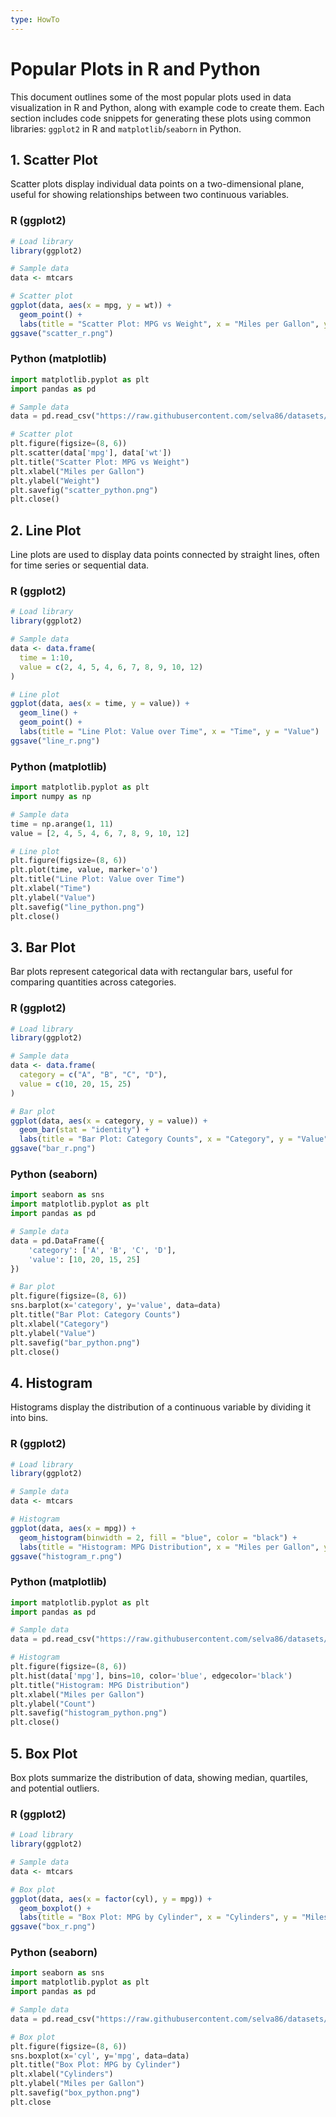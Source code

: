 ```yaml
---
type: HowTo
---
```


# Popular Plots in R and Python

This document outlines some of the most popular plots used in data visualization in R and Python, along with example code to create them. Each section includes code snippets for generating these plots using common libraries: `ggplot2` in R and `matplotlib`/`seaborn` in Python.

## 1. Scatter Plot

Scatter plots display individual data points on a two-dimensional plane, useful for showing relationships between two continuous variables.

### R (ggplot2)

```R
# Load library
library(ggplot2)

# Sample data
data <- mtcars

# Scatter plot
ggplot(data, aes(x = mpg, y = wt)) +
  geom_point() +
  labs(title = "Scatter Plot: MPG vs Weight", x = "Miles per Gallon", y = "Weight")
ggsave("scatter_r.png")
```

### Python (matplotlib)

```python
import matplotlib.pyplot as plt
import pandas as pd

# Sample data
data = pd.read_csv("https://raw.githubusercontent.com/selva86/datasets/master/mtcars.csv")

# Scatter plot
plt.figure(figsize=(8, 6))
plt.scatter(data['mpg'], data['wt'])
plt.title("Scatter Plot: MPG vs Weight")
plt.xlabel("Miles per Gallon")
plt.ylabel("Weight")
plt.savefig("scatter_python.png")
plt.close()
```

## 2. Line Plot

Line plots are used to display data points connected by straight lines, often for time series or sequential data.

### R (ggplot2)

```R
# Load library
library(ggplot2)

# Sample data
data <- data.frame(
  time = 1:10,
  value = c(2, 4, 5, 4, 6, 7, 8, 9, 10, 12)
)

# Line plot
ggplot(data, aes(x = time, y = value)) +
  geom_line() +
  geom_point() +
  labs(title = "Line Plot: Value over Time", x = "Time", y = "Value")
ggsave("line_r.png")
```

### Python (matplotlib)

```python
import matplotlib.pyplot as plt
import numpy as np

# Sample data
time = np.arange(1, 11)
value = [2, 4, 5, 4, 6, 7, 8, 9, 10, 12]

# Line plot
plt.figure(figsize=(8, 6))
plt.plot(time, value, marker='o')
plt.title("Line Plot: Value over Time")
plt.xlabel("Time")
plt.ylabel("Value")
plt.savefig("line_python.png")
plt.close()
```

## 3. Bar Plot

Bar plots represent categorical data with rectangular bars, useful for comparing quantities across categories.

### R (ggplot2)

```R
# Load library
library(ggplot2)

# Sample data
data <- data.frame(
  category = c("A", "B", "C", "D"),
  value = c(10, 20, 15, 25)
)

# Bar plot
ggplot(data, aes(x = category, y = value)) +
  geom_bar(stat = "identity") +
  labs(title = "Bar Plot: Category Counts", x = "Category", y = "Value")
ggsave("bar_r.png")
```

### Python (seaborn)

```python
import seaborn as sns
import matplotlib.pyplot as plt
import pandas as pd

# Sample data
data = pd.DataFrame({
    'category': ['A', 'B', 'C', 'D'],
    'value': [10, 20, 15, 25]
})

# Bar plot
plt.figure(figsize=(8, 6))
sns.barplot(x='category', y='value', data=data)
plt.title("Bar Plot: Category Counts")
plt.xlabel("Category")
plt.ylabel("Value")
plt.savefig("bar_python.png")
plt.close()
```

## 4. Histogram

Histograms display the distribution of a continuous variable by dividing it into bins.

### R (ggplot2)

```R
# Load library
library(ggplot2)

# Sample data
data <- mtcars

# Histogram
ggplot(data, aes(x = mpg)) +
  geom_histogram(binwidth = 2, fill = "blue", color = "black") +
  labs(title = "Histogram: MPG Distribution", x = "Miles per Gallon", y = "Count")
ggsave("histogram_r.png")
```

### Python (matplotlib)

```python
import matplotlib.pyplot as plt
import pandas as pd

# Sample data
data = pd.read_csv("https://raw.githubusercontent.com/selva86/datasets/master/mtcars.csv")

# Histogram
plt.figure(figsize=(8, 6))
plt.hist(data['mpg'], bins=10, color='blue', edgecolor='black')
plt.title("Histogram: MPG Distribution")
plt.xlabel("Miles per Gallon")
plt.ylabel("Count")
plt.savefig("histogram_python.png")
plt.close()
```

## 5. Box Plot

Box plots summarize the distribution of data, showing median, quartiles, and potential outliers.

### R (ggplot2)

```R
# Load library
library(ggplot2)

# Sample data
data <- mtcars

# Box plot
ggplot(data, aes(x = factor(cyl), y = mpg)) +
  geom_boxplot() +
  labs(title = "Box Plot: MPG by Cylinder", x = "Cylinders", y = "Miles per Gallon")
ggsave("box_r.png")
```

### Python (seaborn)

```python
import seaborn as sns
import matplotlib.pyplot as plt
import pandas as pd

# Sample data
data = pd.read_csv("https://raw.githubusercontent.com/selva86/datasets/master/mtcars.csv")

# Box plot
plt.figure(figsize=(8, 6))
sns.boxplot(x='cyl', y='mpg', data=data)
plt.title("Box Plot: MPG by Cylinder")
plt.xlabel("Cylinders")
plt.ylabel("Miles per Gallon")
plt.savefig("box_python.png")
plt.close
```